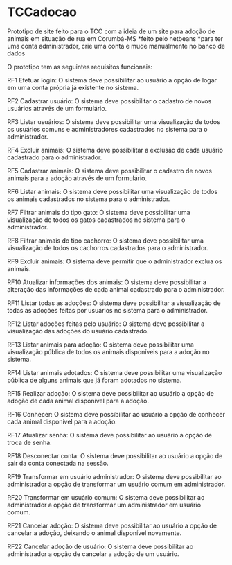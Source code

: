 # TCCadocao
Prototipo de site feito para o TCC com a ideia de um site para adoção de animais em situação de rua em Corumbá-MS
*feito pelo netbeans 
*para ter uma conta administrador, crie uma conta e mude manualmente no banco de dados

O prototipo tem as seguintes requisitos funcionais:

RF1 Efetuar login: O sistema deve possibilitar ao usuário a opção de logar em uma conta própria já existente no sistema.

RF2 Cadastrar usuário: O sistema deve possibilitar o cadastro de novos usuários através de um formulário. 

RF3 Listar usuários: O sistema deve possibilitar uma visualização de todos os usuários comuns e administradores cadastrados no sistema para o administrador.

RF4 Excluir animais: O sistema deve possibilitar a exclusão de cada usuário cadastrado para o administrador.

RF5 Cadastrar animais: O sistema deve possibilitar o cadastro de novos animais para a adoção através de um formulário.

RF6 Listar animais: O sistema deve possibilitar uma visualização de todos os animais cadastrados no sistema para o administrador.

RF7 Filtrar animais do tipo gato: O sistema deve possibilitar uma visualização de todos os gatos cadastrados no sistema para o administrador.

RF8 Filtrar animais do tipo cachorro: O sistema deve possibilitar uma visualização de todos os cachorros cadastrados para o administrador.

RF9 Excluir animais:  O sistema deve permitir que o administrador exclua os animais.

RF10 Atualizar informações dos animais: O sistema deve possibilitar a alteração das informações de cada animal cadastrado para o administrador.

RF11 Listar todas as adoções: O sistema deve possibilitar a visualização de todas as adoções feitas por usuários no sistema para o administrador.

RF12 Listar adoções feitas pelo usuário: O sistema deve possibilitar a visualização das adoções do usuário cadastrado.

RF13 Listar animais para adoção: O sistema deve possibilitar uma visualização pública de todos os animais disponíveis para a adoção no sistema.

RF14 Listar animais adotados: O sistema deve possibilitar uma visualização pública de alguns animais que já foram adotados no sistema.

RF15 Realizar adoção: O sistema deve possibilitar ao usuário a opção de adoção de cada animal disponível para a adoção.

RF16 Conhecer: O sistema deve possibilitar ao usuário a opção de conhecer cada animal disponível para a adoção.

RF17 Atualizar senha: O sistema deve possibilitar ao usuário a opção de troca de senha.

RF18 Desconectar conta: O sistema deve possibilitar ao usuário a opção de sair da conta conectada na sessão.

RF19 Transformar em usuário administrador: O sistema deve possibilitar ao administrador a opção de transformar um usuário comum em administrador.  

RF20 Transformar em usuário comum: O sistema deve possibilitar ao administrador a opção de transformar um administrador em usuário comum.

RF21 Cancelar adoção: O sistema deve possibilitar ao usuário a opção de cancelar a adoção, deixando o animal disponível novamente.

RF22 Cancelar adoção de usuário: O sistema deve possibilitar ao administrador a opção de cancelar a adoção de um usuário.
